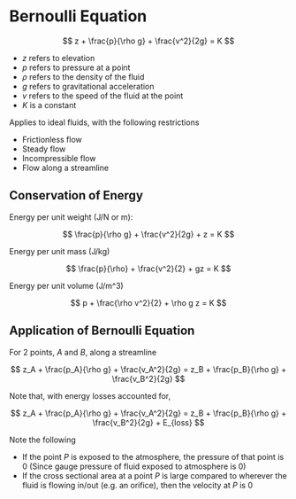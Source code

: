 # Bernoulli Equation

$$
z + \frac{p}{\rho g} + \frac{v^2}{2g} = K
$$

- $z$ refers to elevation
- $p$ refers to pressure at a point
- $\rho$ refers to the density of the fluid
- $g$ refers to gravitational acceleration
- $v$ refers to the speed of the fluid at the point
- $K$ is a constant

Applies to ideal fluids, with the following restrictions
- Frictionless flow
- Steady flow
- Incompressible flow
- Flow along a streamline

## Conservation of Energy

Energy per unit weight (J/N or m):

$$
\frac{p}{\rho g} + \frac{v^2}{2g} + z = K
$$

Energy per unit mass (J/kg)

$$
\frac{p}{\rho} + \frac{v^2}{2} + gz = K 
$$

Energy per unit volume (J/m^3)

$$
p + \frac{\rho v^2}{2} + \rho g z = K
$$

## Application of Bernoulli Equation

For 2 points, $A$ and $B$, along a streamline

$$
z_A + \frac{p_A}{\rho g} + \frac{v_A^2}{2g} = z_B + \frac{p_B}{\rho g} + \frac{v_B^2}{2g}
$$

Note that, with energy losses accounted for,

$$
z_A + \frac{p_A}{\rho g} + \frac{v_A^2}{2g} = z_B + \frac{p_B}{\rho g} + \frac{v_B^2}{2g} + E_{loss}
$$

Note the following

- If the point $P$ is exposed to the atmosphere, the pressure of that point is $0$ (Since gauge pressure of fluid exposed to atmosphere is 0)
- If the cross sectional area at a point $P$ is large compared to wherever the fluid is flowing in/out (e.g. an orifice), then the velocity at $P$ is 0

